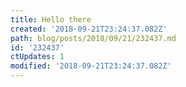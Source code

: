 ```yaml
---
title: Hello there
created: '2018-09-21T23:24:37.082Z'
path: blog/posts/2018/09/21/232437.md
id: '232437'
ctUpdates: 1
modified: '2018-09-21T23:24:37.082Z'
---
```

